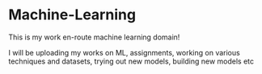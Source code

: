 # Machine-Learning

This is my work en-route machine learning domain!

I will be uploading my works on ML, assignments, working on various techniques and datasets, trying out new models, building new models etc
